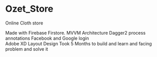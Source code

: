 # Ozet_Store
Online Cloth store

Made with Firebase Firstore. 
MVVM Architecture 
Dagger2 process annotations 
Facebook and Google login  
Adobe XD Layout Design 
Took 5 Months to build and learn and facing problem and solve it 
